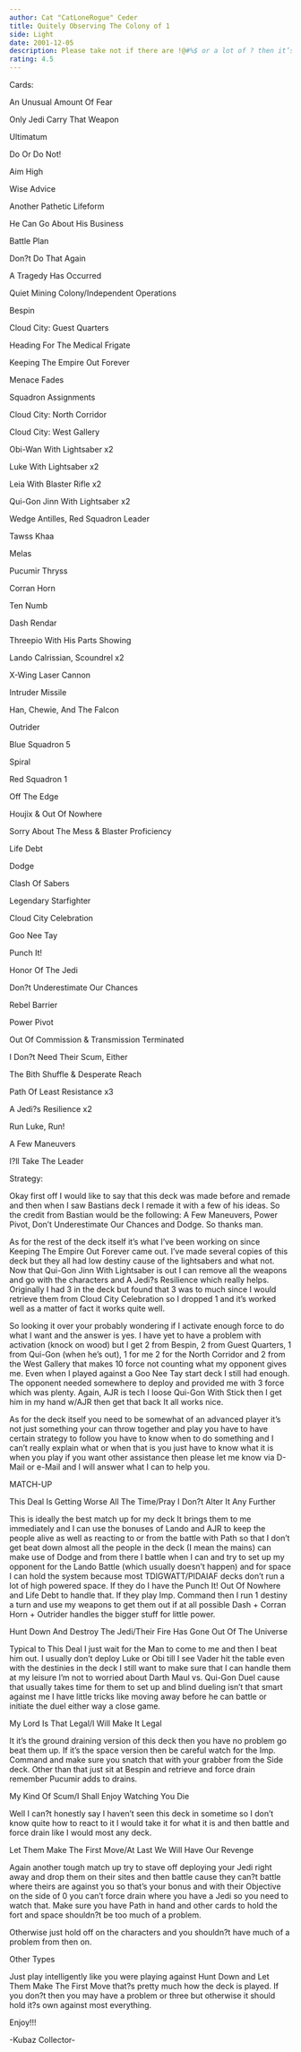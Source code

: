 ```yaml
---
author: Cat "CatLoneRogue" Ceder
title: Quitely Observing The Colony of 1
side: Light
date: 2001-12-05
description: Please take not if there are !@#%$ or a lot of ? then it’s Decktech’s fault not mine. :) Enjoy
rating: 4.5
---
```

Cards: 

An Unusual Amount Of Fear
Only Jedi Carry That Weapon
Ultimatum
Do Or Do Not!
Aim High
Wise Advice
Another Pathetic Lifeform
He Can Go About His Business
Battle Plan
Don?t Do That Again
A Tragedy Has Occurred

Quiet Mining Colony/Independent Operations
Bespin
Cloud City: Guest Quarters
Heading For The Medical Frigate
Keeping The Empire Out Forever
Menace Fades
Squadron Assignments

Cloud City: North Corridor
Cloud City: West Gallery

Obi-Wan With Lightsaber x2
Luke With Lightsaber x2
Leia With Blaster Rifle x2
Qui-Gon Jinn With Lightsaber x2
Wedge Antilles, Red Squadron Leader
Tawss Khaa
Melas
Pucumir Thryss
Corran Horn
Ten Numb
Dash Rendar
Threepio With His Parts Showing
Lando Calrissian, Scoundrel x2

X-Wing Laser Cannon
Intruder Missile

Han, Chewie, And The Falcon
Outrider
Blue Squadron 5
Spiral
Red Squadron 1

Off The Edge
Houjix & Out Of Nowhere
Sorry About The Mess & Blaster Proficiency
Life Debt
Dodge
Clash Of Sabers
Legendary Starfighter
Cloud City Celebration
Goo Nee Tay
Punch It!
Honor Of The Jedi
Don?t Underestimate Our Chances
Rebel Barrier
Power Pivot
Out Of Commission & Transmission Terminated
I Don?t Need Their Scum, Either
The Bith Shuffle & Desperate Reach
Path Of Least Resistance x3
A Jedi?s Resilience x2
Run Luke, Run!
A Few Maneuvers

I?ll Take The Leader 

Strategy: 

Okay first off I would like to say that this deck was made before and remade and then when I saw Bastians deck I remade it with a few of his ideas. So the credit from Bastian would be the following: A Few Maneuvers, Power Pivot, Don’t Underestimate Our Chances and Dodge. So thanks man.

As for the rest of the deck itself it’s what I’ve been working on since Keeping The Empire Out Forever came out. I’ve made several copies of this deck but they all had low destiny cause of the lightsabers and what not. Now that Qui-Gon Jinn With Lightsaber is out I can remove all the weapons and go with the characters and A Jedi?s Resilience which really helps. Originally I had 3 in the deck but found that 3 was to much since I would retrieve them from Cloud City Celebration so I dropped 1 and it’s worked well as a matter of fact it works quite well.

So looking it over your probably wondering if I activate enough force to do what I want and the answer is yes. I have yet to have a problem with activation (knock on wood) but I get 2 from Bespin, 2 from Guest Quarters, 1 from Qui-Gon (when he’s out), 1 for me 2 for the North Corridor and 2 from the West Gallery that makes 10 force not counting what my opponent gives me. Even when I played against a Goo Nee Tay start deck I still had enough. The opponent needed somewhere to deploy and provided me with 3 force which was plenty. Again, AJR is tech I loose Qui-Gon With Stick then I get him in my hand w/AJR then get that back It all works nice.

As for the deck itself you need to be somewhat of an advanced player it’s not just something your can throw together and play you have to have certain strategy to follow you have to know when to do something and I can’t really explain what or when that is you just have to know what it is when you play if you want other assistance then please let me know via D-Mail or e-Mail and I will answer what I can to help you.

MATCH-UP

This Deal Is Getting Worse All The Time/Pray I Don?t Alter It Any Further
This is ideally the best match up for my deck It brings them to me immediately and I can use the bonuses of Lando and AJR to keep the people alive as well as reacting to or from the battle with Path so that I don’t get beat down almost all the people in the deck (I mean the mains) can make use of Dodge and from there I battle when I can and try to set up my opponent for the Lando Battle (which usually doesn’t happen) and for space I can hold the system because most TDIGWATT/PIDAIAF decks don’t run a lot of high powered space. If they do I have the Punch It! Out Of Nowhere and Life Debt to handle that. If they play Imp. Command then I run 1 destiny a turn and use my weapons to get them out if at all possible Dash + Corran Horn + Outrider handles the bigger stuff for little power.

Hunt Down And Destroy The Jedi/Their Fire Has Gone Out Of The Universe
Typical to This Deal I just wait for the Man to come to me and then I beat him out. I usually don’t deploy Luke or Obi till I see Vader hit the table even with the destinies in the deck I still want to make sure that I can handle them at my leisure I’m not to worried about Darth Maul vs. Qui-Gon Duel cause that usually takes time for them to set up and blind dueling isn’t that smart against me I have little tricks like moving away before he can battle or initiate the duel either way a close game.

My Lord Is That Legal/I Will Make It Legal
It it’s the ground draining version of this deck then you have no problem go beat them up. If it’s the space version then be careful watch for the Imp. Command and make sure you snatch that with your grabber from the Side deck. Other than that just sit at Bespin and retrieve and force drain remember Pucumir adds to drains.

My Kind Of Scum/I Shall Enjoy Watching You Die
Well I can?t honestly say I haven’t seen this deck in sometime so I don’t know quite how to react to it I would take it for what it is and then battle and force drain like I would most any deck.

Let Them Make The First Move/At Last We Will Have Our Revenge 
Again another tough match up try to stave off deploying your Jedi right away and drop them on their sites and then battle cause they can?t battle where theirs are against you so that’s your bonus and with their Objective on the side of 0 you can’t force drain where you have a Jedi so you need to watch that. Make sure you have Path in hand and other cards to hold the fort and space shouldn?t be too much of a problem.

Otherwise just hold off on the characters and you shouldn?t have much of a problem from then on.

Other Types
Just play intelligently like you were playing against Hunt Down and Let Them Make The First Move that?s pretty much how the deck is played. If you don?t then you may have a problem or three but otherwise it should hold it?s own against most everything.

Enjoy!!!
-Kubaz Collector-

